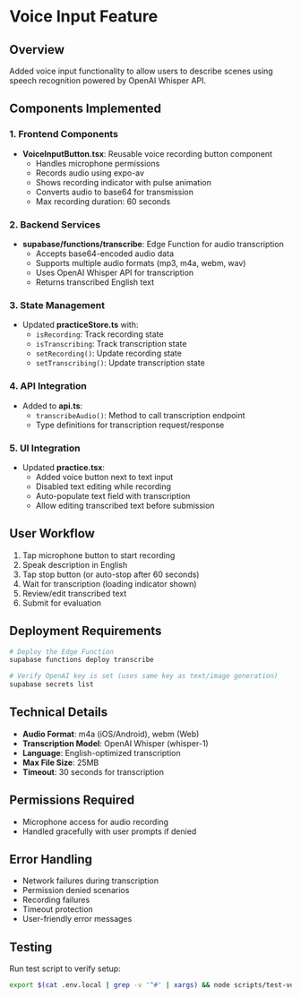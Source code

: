 # Voice Input Feature

## Overview
Added voice input functionality to allow users to describe scenes using speech recognition powered by OpenAI Whisper API.

## Components Implemented

### 1. Frontend Components
- **VoiceInputButton.tsx**: Reusable voice recording button component
  - Handles microphone permissions
  - Records audio using expo-av
  - Shows recording indicator with pulse animation
  - Converts audio to base64 for transmission
  - Max recording duration: 60 seconds

### 2. Backend Services
- **supabase/functions/transcribe**: Edge Function for audio transcription
  - Accepts base64-encoded audio data
  - Supports multiple audio formats (mp3, m4a, webm, wav)
  - Uses OpenAI Whisper API for transcription
  - Returns transcribed English text

### 3. State Management
- Updated **practiceStore.ts** with:
  - `isRecording`: Track recording state
  - `isTranscribing`: Track transcription state
  - `setRecording()`: Update recording state
  - `setTranscribing()`: Update transcription state

### 4. API Integration
- Added to **api.ts**:
  - `transcribeAudio()`: Method to call transcription endpoint
  - Type definitions for transcription request/response

### 5. UI Integration
- Updated **practice.tsx**:
  - Added voice button next to text input
  - Disabled text editing while recording
  - Auto-populate text field with transcription
  - Allow editing transcribed text before submission

## User Workflow
1. Tap microphone button to start recording
2. Speak description in English
3. Tap stop button (or auto-stop after 60 seconds)
4. Wait for transcription (loading indicator shown)
5. Review/edit transcribed text
6. Submit for evaluation

## Deployment Requirements
```bash
# Deploy the Edge Function
supabase functions deploy transcribe

# Verify OpenAI key is set (uses same key as text/image generation)
supabase secrets list
```

## Technical Details
- **Audio Format**: m4a (iOS/Android), webm (Web)
- **Transcription Model**: OpenAI Whisper (whisper-1)
- **Language**: English-optimized transcription
- **Max File Size**: 25MB
- **Timeout**: 30 seconds for transcription

## Permissions Required
- Microphone access for audio recording
- Handled gracefully with user prompts if denied

## Error Handling
- Network failures during transcription
- Permission denied scenarios
- Recording failures
- Timeout protection
- User-friendly error messages

## Testing
Run test script to verify setup:
```bash
export $(cat .env.local | grep -v '^#' | xargs) && node scripts/test-voice-input.js
```